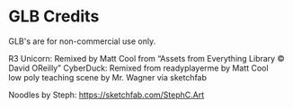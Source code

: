 # GLB Credits
GLB's are for non-commercial use only.

R3 Unicorn: Remixed by Matt Cool from “Assets from Everything Library © David OReilly”
CyberDuck: Remixed from readyplayerme by Matt Cool  
low poly teaching scene by Mr. Wagner via sketchfab

Noodles by Steph: https://sketchfab.com/StephC.Art
